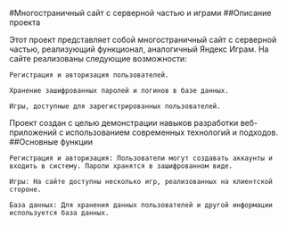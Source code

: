 #Многостраничный сайт с серверной частью и играми
##Описание проекта

Этот проект представляет собой многостраничный сайт с серверной частью, реализующий функционал, аналогичный Яндекс Играм. На сайте реализованы следующие возможности:

    Регистрация и авторизация пользователей.

    Хранение зашифрованных паролей и логинов в базе данных.

    Игры, доступные для зарегистрированных пользователей.

Проект создан с целью демонстрации навыков разработки веб-приложений с использованием современных технологий и подходов.
##Основные функции

    Регистрация и авторизация: Пользователи могут создавать аккаунты и входить в систему. Пароли хранятся в зашифрованном виде.

    Игры: На сайте доступны несколько игр, реализованных на клиентской стороне.

    База данных: Для хранения данных пользователей и другой информации используется база данных.
